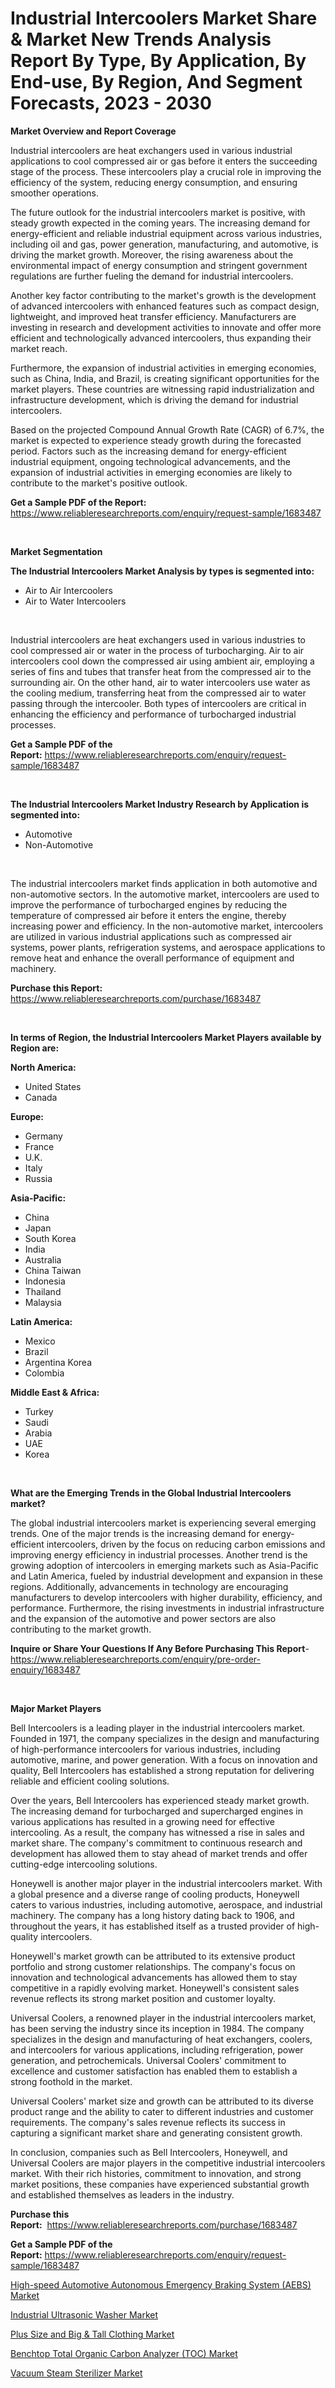 <p><h1>Industrial Intercoolers Market Share & Market New Trends Analysis Report By Type, By Application, By End-use, By Region, And Segment Forecasts, 2023 - 2030</h1></p><p><strong>Market Overview and Report Coverage</strong></p>
<p><p>Industrial intercoolers are heat exchangers used in various industrial applications to cool compressed air or gas before it enters the succeeding stage of the process. These intercoolers play a crucial role in improving the efficiency of the system, reducing energy consumption, and ensuring smoother operations.</p><p>The future outlook for the industrial intercoolers market is positive, with steady growth expected in the coming years. The increasing demand for energy-efficient and reliable industrial equipment across various industries, including oil and gas, power generation, manufacturing, and automotive, is driving the market growth. Moreover, the rising awareness about the environmental impact of energy consumption and stringent government regulations are further fueling the demand for industrial intercoolers.</p><p>Another key factor contributing to the market's growth is the development of advanced intercoolers with enhanced features such as compact design, lightweight, and improved heat transfer efficiency. Manufacturers are investing in research and development activities to innovate and offer more efficient and technologically advanced intercoolers, thus expanding their market reach.</p><p>Furthermore, the expansion of industrial activities in emerging economies, such as China, India, and Brazil, is creating significant opportunities for the market players. These countries are witnessing rapid industrialization and infrastructure development, which is driving the demand for industrial intercoolers.</p><p>Based on the projected Compound Annual Growth Rate (CAGR) of 6.7%, the market is expected to experience steady growth during the forecasted period. Factors such as the increasing demand for energy-efficient industrial equipment, ongoing technological advancements, and the expansion of industrial activities in emerging economies are likely to contribute to the market's positive outlook.</p></p>
<p><strong>Get a Sample PDF of the Report:</strong> <a href="https://www.reliableresearchreports.com/enquiry/request-sample/1683487">https://www.reliableresearchreports.com/enquiry/request-sample/1683487</a></p>
<p>&nbsp;</p>
<p><strong>Market Segmentation</strong></p>
<p><strong>The Industrial Intercoolers Market Analysis by types is segmented into:</strong></p>
<p><ul><li>Air to Air Intercoolers</li><li>Air to Water Intercoolers</li></ul></p>
<p>&nbsp;</p>
<p><p>Industrial intercoolers are heat exchangers used in various industries to cool compressed air or water in the process of turbocharging. Air to air intercoolers cool down the compressed air using ambient air, employing a series of fins and tubes that transfer heat from the compressed air to the surrounding air. On the other hand, air to water intercoolers use water as the cooling medium, transferring heat from the compressed air to water passing through the intercooler. Both types of intercoolers are critical in enhancing the efficiency and performance of turbocharged industrial processes.</p></p>
<p><strong>Get a Sample PDF of the Report:</strong>&nbsp;<a href="https://www.reliableresearchreports.com/enquiry/request-sample/1683487">https://www.reliableresearchreports.com/enquiry/request-sample/1683487</a></p>
<p>&nbsp;</p>
<p><strong>The Industrial Intercoolers Market Industry Research by Application is segmented into:</strong></p>
<p><ul><li>Automotive</li><li>Non-Automotive</li></ul></p>
<p>&nbsp;</p>
<p><p>The industrial intercoolers market finds application in both automotive and non-automotive sectors. In the automotive market, intercoolers are used to improve the performance of turbocharged engines by reducing the temperature of compressed air before it enters the engine, thereby increasing power and efficiency. In the non-automotive market, intercoolers are utilized in various industrial applications such as compressed air systems, power plants, refrigeration systems, and aerospace applications to remove heat and enhance the overall performance of equipment and machinery.</p></p>
<p><strong>Purchase this Report:</strong>&nbsp; <a href="https://www.reliableresearchreports.com/purchase/1683487">https://www.reliableresearchreports.com/purchase/1683487</a></p>
<p>&nbsp;</p>
<p><strong>In terms of Region, the Industrial Intercoolers Market Players available by Region are:</strong></p>
<p>
    <p> <strong> North America: </strong>
        <ul>
            <li>United States</li>
            <li>Canada</li>
        </ul>
        </p> 
    <p> <strong> Europe: </strong>
        <ul>
            <li>Germany</li>
            <li>France</li>
            <li>U.K.</li>
            <li>Italy</li>
            <li>Russia</li>
        </ul>
        </p> 
    <p> <strong> Asia-Pacific: </strong>
        <ul>
            <li>China</li>
            <li>Japan</li>
            <li>South Korea</li>
            <li>India</li>
            <li>Australia</li>
            <li>China Taiwan</li>
            <li>Indonesia</li>
            <li>Thailand</li>
            <li>Malaysia</li>
        </ul>
        </p> 
    <p> <strong> Latin America: </strong>
        <ul>
            <li>Mexico</li>
            <li>Brazil</li>
            <li>Argentina Korea</li>
            <li>Colombia</li>
        </ul>
        </p> 
    <p> <strong> Middle East & Africa: </strong>
        <ul>
            <li>Turkey</li>
            <li>Saudi</li>
            <li>Arabia</li>
            <li>UAE</li>
            <li>Korea</li>
        </ul>
    </p>
    </p>
<p>&nbsp;</p>
<p><strong>What are the Emerging Trends in the Global Industrial Intercoolers market?</strong></p>
<p><p>The global industrial intercoolers market is experiencing several emerging trends. One of the major trends is the increasing demand for energy-efficient intercoolers, driven by the focus on reducing carbon emissions and improving energy efficiency in industrial processes. Another trend is the growing adoption of intercoolers in emerging markets such as Asia-Pacific and Latin America, fueled by industrial development and expansion in these regions. Additionally, advancements in technology are encouraging manufacturers to develop intercoolers with higher durability, efficiency, and performance. Furthermore, the rising investments in industrial infrastructure and the expansion of the automotive and power sectors are also contributing to the market growth.</p></p>
<p><strong>Inquire or Share Your Questions If Any Before Purchasing This Report</strong>- <a href="https://www.reliableresearchreports.com/enquiry/pre-order-enquiry/1683487">https://www.reliableresearchreports.com/enquiry/pre-order-enquiry/1683487</a></p>
<p>&nbsp;</p>
<p><strong>Major Market Players</strong></p>
<p><p>Bell Intercoolers is a leading player in the industrial intercoolers market. Founded in 1971, the company specializes in the design and manufacturing of high-performance intercoolers for various industries, including automotive, marine, and power generation. With a focus on innovation and quality, Bell Intercoolers has established a strong reputation for delivering reliable and efficient cooling solutions.</p><p>Over the years, Bell Intercoolers has experienced steady market growth. The increasing demand for turbocharged and supercharged engines in various applications has resulted in a growing need for effective intercooling. As a result, the company has witnessed a rise in sales and market share. The company's commitment to continuous research and development has allowed them to stay ahead of market trends and offer cutting-edge intercooling solutions.</p><p>Honeywell is another major player in the industrial intercoolers market. With a global presence and a diverse range of cooling products, Honeywell caters to various industries, including automotive, aerospace, and industrial machinery. The company has a long history dating back to 1906, and throughout the years, it has established itself as a trusted provider of high-quality intercoolers.</p><p>Honeywell's market growth can be attributed to its extensive product portfolio and strong customer relationships. The company's focus on innovation and technological advancements has allowed them to stay competitive in a rapidly evolving market. Honeywell's consistent sales revenue reflects its strong market position and customer loyalty.</p><p>Universal Coolers, a renowned player in the industrial intercoolers market, has been serving the industry since its inception in 1984. The company specializes in the design and manufacturing of heat exchangers, coolers, and intercoolers for various applications, including refrigeration, power generation, and petrochemicals. Universal Coolers' commitment to excellence and customer satisfaction has enabled them to establish a strong foothold in the market.</p><p>Universal Coolers' market size and growth can be attributed to its diverse product range and the ability to cater to different industries and customer requirements. The company's sales revenue reflects its success in capturing a significant market share and generating consistent growth.</p><p>In conclusion, companies such as Bell Intercoolers, Honeywell, and Universal Coolers are major players in the competitive industrial intercoolers market. With their rich histories, commitment to innovation, and strong market positions, these companies have experienced substantial growth and established themselves as leaders in the industry.</p></p>
<p><strong>Purchase this Report:</strong>&nbsp;&nbsp;<a href="https://www.reliableresearchreports.com/purchase/1683487">https://www.reliableresearchreports.com/purchase/1683487</a></p>
<p></p>
<p><strong>Get a Sample PDF of the Report:</strong>&nbsp;<a href="https://www.reliableresearchreports.com/enquiry/request-sample/1683487">https://www.reliableresearchreports.com/enquiry/request-sample/1683487</a></p>
<p><p><a href="https://medium.com/@krish.reportprime/high-speed-automotive-autonomous-emergency-braking-system-aebs-market-insights-into-market-cagr-13d81204ff14">High-speed Automotive Autonomous Emergency Braking System (AEBS) Market</a></p><p><a href="https://github.com/surverupesha/Market-Research-Report-List-1/blob/main/industrial-ultrasonic-washer-market.md">Industrial Ultrasonic Washer Market</a></p><p><a href="https://www.linkedin.com/pulse/plus-size-big-amp-tall-clothing-market-challenges-opportunities/">Plus Size and Big & Tall Clothing Market</a></p><p><a href="https://medium.com/@krishna_35021/benchtop-total-organic-carbon-analyzer-toc-market-research-report-its-history-and-forecast-2023-f4f3b503b966">Benchtop Total Organic Carbon Analyzer (TOC) Market</a></p><p><a href="https://github.com/virtuosemr/Market-Research-Report-List-1/blob/main/vacuum-steam-sterilizer-market.md">Vacuum Steam Sterilizer Market</a></p></p>